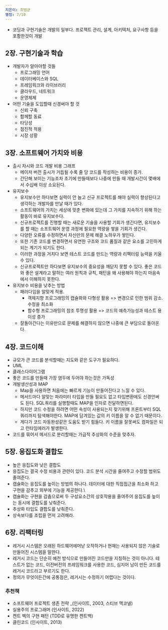 ```yaml
---
지은이: 최범균
별점: 7/10
---
```

- 코딩과 구현기술은 개발의 일부다. 프로젝트 관리, 설계, 아키텍처, 요구사항 등을 포함한것이 개발
## 2장. 구현기술과 학습
- 개발자가 알아야할 것들
	- 프로그래밍 언어
	- 데이터베이스와 SQL
	- 프레임워크와 라이브러리
	- 클라우드, 네트워크
	- 운영체제
- 어떤 기술을 도입할때 신경써야 할 것
	- 신뢰 구축
	- 함께할 동료
	- 타당성
	- 점진적 적용
	- 시장 상황


## 3장. 소프트웨어 가치와 비용
- 출시 차시와 코드 개발 비용 그래프
	- 메이저 버전 출시가 거듭될 수록 줄 당 코드를 작성하는 비용이 증가.
	- 간단해 보이는 기능조차 초기에 만들때보다 나중에 만들 때 개발시간이 몇배에서 수십배 이상 소요된다.
- 유지보수
	- 유지보수만 하다보면 실력이 안 늘고 신규 프로젝트를 해야 실력이 향상된다고 생각하는 개발자를 만날 때가 있다.
	- 소프트웨어의 가치는 세상에 맞춘 변화에 있는데 그 가치를 지속하기 위해 하는 활동이 바로 유지보수다.
	- 신규프로젝트를 진행할 때는 새로운 기술을 사용할 기회가 생긴다면, 유지보수를 할 때는 소프트웨어 운영 과정에 필요한 역량을 쌓을 기회가 생긴다.
	- 다양한 오류를 수정하면서 자신만의 문제 해결 노하우가 쌓인다.
	- 또한 기존 코드를 변경하면서 유연한 구조와 코드 품질과 같은 요소를 고민하게 되는 계기가 되기도 한다.
	- 이러한 과정을 거치다 보면 테스트 코드를 만드는 역량과 리팩터링 능력을 키울 수 있다.
	- 신규프로젝트만 하다보면 유지보수의 중요성을 깨닫지 못할 수 있다. 좋은 코드와 좋은 설계라고 말하는 여러 원칙과 규칙, 패턴을 왜 사용해야 하는지 마음속에서 이해하지 못한다.
- 유지보수 비용을 낮추는 방법
	- 패러다임을 알맞게 적용.
		- 객체지향 프로그래밍의 캡슐화와 다형성 활용 => 변경으로 인한 범위 감소. 수정을 최소화
		- 함수형 프로그래밍의 참조 투명성 활용 => 코드의 예측가능성과 테스트 용이성 증가
	- 잘돌아간다는 이유만으로 문제를 해결하지 않으면 나중에 큰 부담으로 돌아온다.

## 4장. 코드이해
- 규모가 큰 코드를 분석할때는 지도와 같은 도구가 필요하다.
- UML
- 클래스다이어그램
- 좋은 코드를 만들때 가장 염두에 두어야 하는것은 가독성
- 개발생산성과 MAP
	- Map을 사용하면 처음에는 빠르게 기능이 만들어진다고 느낄 수 있다.
	- 메서드마다 알맞는 파라미터 타입을 만들 필요도 없고 타입변환에도 신경안써도 된다. SQL쿼리를 실행할때도 MAP을 인자로 전달하면된다.
	- 하지만 코드 수정을 하려면 어떤 속성이 사용되는지 찾기위해 프론트부터 SQL쿼리까지 탐색해야한다. MAP에 담겨있는 값의 키 이름을 알 수 없기 때문이다.
	- 게다가 코드 자동완성같은 도움도 받기 힘들다. 키 이름을 잘못써도 컴파일은 되고 런타임에러가 발생한다.
- 코드를 묶어서 메서드로 분리할때는 가급적 추상화의 수준을 맞추자.

## 5장. 응집도화 결합도
- 높은 응집도와 낮은 결합도
- 응집도는 결국 수정 비용과 관련이 있다. 코드 분석 시간을 줄여주고 수정할 범위도 줄여준다.
- 캡슐화는 응집도를 높이는 방법의 하나다. 데이터에 대한 직접접근을 최소화 하고 구현을 감추고 외부에 기능을 제공한다.\
- 캡슐화는 구현을 감춤으로써 두 구성요소간의 상호작용을 줄여주어 응집도를 높이는 동시에 결합도를 낮춰준다.
- 추상화 타입도 결합도를 낮춰준다.
- 상속보다를 조립을 먼저 고려해라.

## 6장. 리팩터링
- 레거시 시스템은 오래된 하드웨어에머낟 오작하거나 현재는 사용되지 않은 기술로 만들어진 시스템을 말한다.
- 레거시 코드는 단순히 예전 방식으로 만들어진 코드만을 지칭하는 것이 아니다. 테스트가 없는 코드, 이전버전의 프레임워크를 사용한 코드, 심지어 남이 만든 코드를 레거시 코드라고 부르기도 한다.
- 정의가 무엇이든간에 공통점은, 레거시는 수정하기 어렵다는 것이다.



### 추천책
- 소프트웨어 프로젝트 생존 전략    _(인사이트, 2003, 스티브 맥코넬)
- 실용주의 프로그래머 (인사이트, 2022)
- 켄트 벡의 구현 패턴   (TDD로 유명한 켄트백)
- 클린코드 (인사이트, 2013)